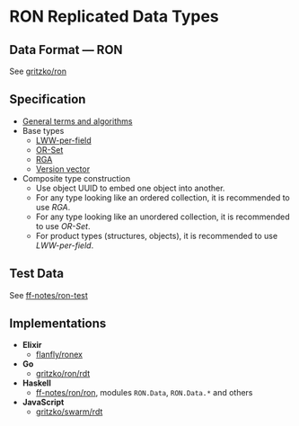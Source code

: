 # RON Replicated Data Types

## Data Format — RON

See [gritzko/ron](https://github.com/gritzko/ron)

## Specification

* [General terms and algorithms](spec/RDT.md)
* Base types
    * [LWW-per-field](spec/lww.md)
    * [OR-Set](spec/set.md)
    * [RGA](spec/rga.md)
    * [Version vector](spec/vv.md)
* Composite type construction
    *   Use object UUID to embed one object into another.
    *   For any type looking like an ordered collection,
        it is recommended to use *RGA*.
    *   For any type looking like an unordered collection,
        it is recommended to use *OR-Set*.
    *   For product types (structures, objects),
        it is recommended to use *LWW-per-field*.

## Test Data

See [ff-notes/ron-test](https://github.com/ff-notes/ron-test)

## Implementations

* **Elixir**
    *   [flanfly/ronex](https://github.com/flanfly/ronex)
* **Go**
    *   [gritzko/ron/rdt](https://github.com/gritzko/ron/tree/master/rdt)
* **Haskell**
    *   [ff-notes/ron/ron](https://github.com/ff-notes/ron/tree/master/ron),
        modules `RON.Data`, `RON.Data.*` and others
* **JavaScript**
    *   [gritzko/swarm/rdt](https://github.com/gritzko/swarm/tree/master/packages/rdt)
